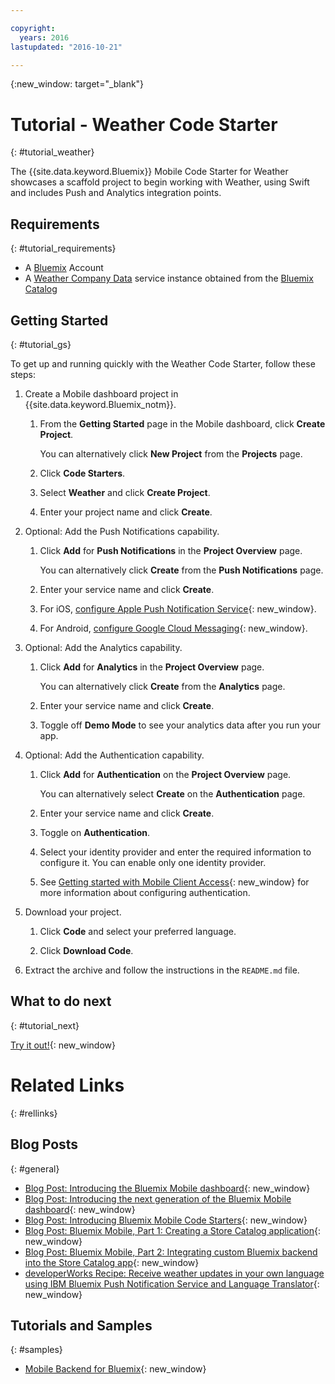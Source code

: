 ```yaml
---

copyright:
  years: 2016
lastupdated: "2016-10-21"

---
```

{:new_window: target="_blank"}

# Tutorial - Weather Code Starter
{: #tutorial_weather}

The {{site.data.keyword.Bluemix}} Mobile Code Starter for Weather showcases a scaffold project to begin working with Weather, using Swift and includes Push and Analytics integration points.


## Requirements
{: #tutorial_requirements}

* A [Bluemix](http://bluemix.net) Account
* A [Weather Company Data](https://console.{DomainName}/catalog/services/weather-company-data/) service instance obtained from the [Bluemix Catalog](https://console.{DomainName}/catalog/)


## Getting Started
{: #tutorial_gs}

To get up and running quickly with the Weather Code Starter, follow these steps:

1. Create a Mobile dashboard project in {{site.data.keyword.Bluemix_notm}}.

   1. From the **Getting Started** page in the Mobile dashboard, click **Create Project**.

      You can alternatively click **New Project** from the **Projects** page.

   2. Click **Code Starters**.

   3. Select **Weather** and click **Create Project**.

   4. Enter your project name and click **Create**.

2. Optional: Add the Push Notifications capability.

   1. Click **Add** for **Push Notifications** in the **Project Overview** page.

      You can alternatively click **Create** from the **Push Notifications** page.

   2. Enter your service name and click **Create**.

   3. For iOS, [configure Apple Push Notification Service](../services/mobilepush/t_push_provider_ios.html){: new_window}.

   4. For Android, [configure Google Cloud Messaging](../services/mobilepush/t_push_provider_android.html){: new_window}.
   
3. Optional: Add the Analytics capability.

   1. Click **Add** for **Analytics** in the **Project Overview** page.

      You can alternatively click **Create** from the **Analytics** page.

   2. Enter your service name and click **Create**.
   
   3. Toggle off **Demo Mode** to see your analytics data after you run your app.

4. Optional: Add the Authentication capability.

   1. Click **Add** for **Authentication** on the **Project Overview** page.

      You can alternatively select **Create** on the **Authentication** page.

   2. Enter your service name and click **Create**.
   
   3. Toggle on **Authentication**.
   
   4. Select your identity provider and enter the required information to configure it. You can enable only one identity provider.

   5. See [Getting started with Mobile Client Access](../services/mobileaccess/index.html){: new_window} for more information about configuring authentication.

5. Download your project.

   1. Click **Code** and select your preferred language.

   2. Click **Download Code**.

5. Extract the archive and follow the instructions in the `README.md` file.


## What to do next
{: #tutorial_next}

[Try it out!](http://console.{DomainName}/mobile/create-project?starter=fad1d49e-f7b6-3aff-9b53-14673fca4399){: new_window}


# Related Links
{: #rellinks}

<!-- links to internal services don't work
## {{site.data.keyword.Bluemix_notm}} Mobile services
{: #general}
* [Mobile Analytics (Beta)](../services/mobileanalytics/index.html){: new_window}
* [Mobile Client Access](../services/mobileaccess/index.html){: new_window}
* [Mobile Foundation](../services/mobilefoundation/index.html){: new_window}
* [Mobile Quality Assurance)](../services/MobileQualityAssurance/index.html){: new_window}
* [Push Notifications](../services/mobilepush/index.html){: new_window}
-->

## Blog Posts
{: #general}
* [Blog Post: Introducing the Bluemix Mobile dashboard](https://developer.ibm.com/bluemix/2016/07/08/new-bluemix-mobile-dashboard/){: new_window}
* [Blog Post: Introducing the next generation of the Bluemix Mobile dashboard](https://www.ibm.com/blogs/bluemix/2016/10/next-gen-bluemix-mobile-dashboard/){: new_window}
* [Blog Post: Introducing Bluemix Mobile Code Starters](https://www.ibm.com/blogs/bluemix/2016/10/rapid-dev-with-mobile-code-starters/){: new_window}
* [Blog Post: Bluemix Mobile, Part 1: Creating a Store Catalog application](https://developer.ibm.com/bluemix/2016/07/13/bluemix-mobile-creating-store-catalog-app-part1/){: new_window}
* [Blog Post: Bluemix Mobile, Part 2: Integrating custom Bluemix backend into the Store Catalog app](https://developer.ibm.com/bluemix/2016/07/14/bluemix-mobile-integrating-custom-backend-part2/){: new_window}
* [developerWorks Recipe: Receive weather updates in your own language using IBM Bluemix Push Notification Service and Language Translator](https://developer.ibm.com/recipes/tutorials/receive-weather-updates-in-your-own-language-using-ibm-bluemix-push-notification-service-and-language-translator/){: new_window}

## Tutorials and Samples
{: #samples}
* [Mobile Backend for Bluemix](https://github.com/ibm-bluemix-mobile-services/mobiledashboard-storecatalog-backend){: new_window}
